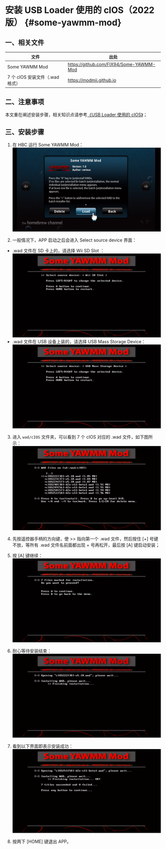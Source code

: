# 安装 USB Loader 使用的 cIOS（2022 版）  {#some-yawmm-mod}


## 一、相关文件

| 文件 | 出处 |
| --- | --- |
| Some YAWMM Mod | <https://github.com/FIX94/Some-YAWMM-Mod> |
| 7 个 cIOS 安装文件（.wad 格式） | <https://modmii.github.io> |


## 二、注意事项

本文重在阐述安装步骤，相关知识点请参考[《USB Loader 使用的 cIOS》](../cios-for-usb-loader/README.md)；


## 三、安装步骤

1. 在 HBC 运行 Some YAWMM Mod：<br/>
  ![](./some-yawmm-mod.png)

2. 一般情况下，APP 启动之后会进入 Select source device 界面：
  - .wad 文件在 SD 卡上的，请选择 Wii SD Slot ：<br/>
    ![](./yawmm-select-sd.png)
  - .wad 文件在 USB 设备上装的，请选择 USB Mass Storage Device：<br/>
    ![](./yawmm-select-usb.png)

3. 进入 `wad/cIOS` 文件夹，可以看到 7 个 cIOS 对应的 .wad 文件，如下图所示：<br/>
  ![](./yawmm-select-wads.png)

4. 先按遥控器手柄的方向键，使 >> 指向第一个 .wad 文件，然后按住 [+] 号键不放，等所有 .wad 文件名前面都出现 + 号再松开，最后按 [A] 键启动安装；

5. 按 [A] 键继续：<br/>
  ![](./yawmm-press-a-to-continue.png)

6. 耐心等待安装结束：<br/>
  ![](./yawmm-installing.png)

7. 看到以下界面即表示安装成功：<br/>
  ![](./yawmm-done.png)

8. 按两下 [HOME] 键退出 APP。 
